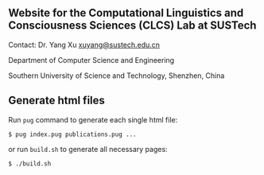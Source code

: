 ## Website for the Computational Linguistics and Consciousness Sciences (CLCS) Lab at SUSTech

Contact: Dr. Yang Xu <xuyang@sustech.edu.cn>

Department of Computer Science and Engineering

Southern University of Science and Technology, Shenzhen, China

## Generate html files
Run `pug` command to generate each single html file:
```
$ pug index.pug publications.pug ...
```
or run `build.sh` to generate all necessary pages:
```
$ ./build.sh
```